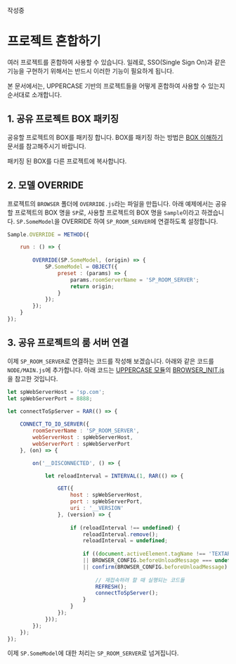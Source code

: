 작성중

# 프로젝트 혼합하기
여러 프로젝트를 혼합하여 사용할 수 있습니다. 일례로, SSO(Single Sign On)과 같은 기능을 구현하기 위해서는 반드시 이러한 기능이 필요하게 됩니다.

본 문서에서는, UPPERCASE 기반의 프로젝트들을 어떻게 혼합하여 사용할 수 있는지 순서대로 소개합니다.

## 1. 공유 프로젝트 BOX 패키징
공유할 프로젝트의 BOX를 패키징 합니다. BOX를 패키징 하는 방법은 [BOX 이해하기](BOX.md) 문서를 참고해주시기 바랍니다.

패키징 된 BOX를 다른 프로젝트에 복사합니다.

## 2. 모델 OVERRIDE
프로젝트의 `BROWSER` 폴더에 `OVERRIDE.js`라는 파일을 만듭니다. 아래 예제에서는 공유할 프로젝트의 BOX 명을 `SP`로, 사용할 프로젝트의 BOX 명을 `Sample`이라고 하겠습니다. `SP.SomeModel`을 OVERRIDE 하여 `SP_ROOM_SERVER`에 연결하도록 설정합니다.

```javascript
Sample.OVERRIDE = METHOD({

	run : () => {
		
		OVERRIDE(SP.SomeModel, (origin) => {
			SP.SomeModel = OBJECT({
				preset : (params) => {
					params.roomServerName = 'SP_ROOM_SERVER';
					return origin;
				}
			});
		});
	}
});
```

## 3. 공유 프로젝트의 룸 서버 연결
이제 `SP_ROOM_SERVER`로 연결하는 코드를 작성해 보겠습니다. 아래와 같은 코드를 `NODE/MAIN.js`에 추가합니다. 아래 코드는 [UPPERCASE 모듈](UPPERCASE.md)의 [BROWSER_INIT.js](../../UPPERCASE/BROWSER_INIT.js)을 참고한 것입니다.

```javascript
let spWebServerHost = 'sp.com';
let spWebServerPort = 8888;

let connectToSpServer = RAR(() => {
	
	CONNECT_TO_IO_SERVER({
		roomServerName : 'SP_ROOM_SERVER',
		webServerHost : spWebServerHost,
		webServerPort : spWebServerPort
	}, (on) => {

		on('__DISCONNECTED', () => {

			let reloadInterval = INTERVAL(1, RAR(() => {

				GET({
					host : spWebServerHost,
					port : spWebServerPort,
					uri : '__VERSION'
				}, (version) => {
					
					if (reloadInterval !== undefined) {
						reloadInterval.remove();
						reloadInterval = undefined;
						
						if ((document.activeElement.tagName !== 'TEXTAREA' && document.activeElement.tagName !== 'INPUT')
						|| BROWSER_CONFIG.beforeUnloadMessage === undefined
						|| confirm(BROWSER_CONFIG.beforeUnloadMessage) === true) {
							
							// 재접속하려 할 때 실행되는 코드들
							REFRESH();
							connectToSpServer();
						}
					}
				});
			}));
		});
	});
});
```

이제 `SP.SomeModel`에 대한 처리는 `SP_ROOM_SERVER`로 넘겨집니다.